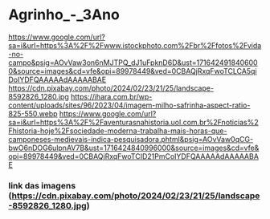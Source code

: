 # Agrinho_-_3Ano
https://www.google.com/url?sa=i&url=https%3A%2F%2Fwww.istockphoto.com%2Fbr%2Ffotos%2Fvida-no-campo&psig=AOvVaw3on6nMJTPQ_dJ1uFpknD6D&ust=1716424918406000&source=images&cd=vfe&opi=89978449&ved=0CBAQjRxqFwoTCLCA5qiDoIYDFQAAAAAdAAAAABAE
https://cdn.pixabay.com/photo/2024/02/23/21/25/landscape-8592826_1280.jpg
https://ihara.com.br/wp-content/uploads/sites/96/2023/04/imagem-milho-safrinha-aspect-ratio-825-550.webp
https://www.google.com/url?sa=i&url=https%3A%2F%2Faventurasnahistoria.uol.com.br%2Fnoticias%2Fhistoria-hoje%2Fsociedade-moderna-trabalha-mais-horas-que-camponeses-medievais-indica-pesquisadora.phtml&psig=AOvVaw0qCG-bwO6nDOG6ulpnAV7B&ust=1716424840996000&source=images&cd=vfe&opi=89978449&ved=0CBAQjRxqFwoTCID21PmCoIYDFQAAAAAdAAAAABAE
### link das imagens (https://cdn.pixabay.com/photo/2024/02/23/21/25/landscape-8592826_1280.jpg)
